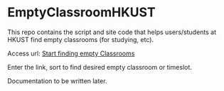 # EmptyClassroomHKUST

This repo contains the script and site code that helps users/students at HKUST find empty classrooms (for studying, etc).

Access url: [Start finding empty Classrooms](bit.ly/ustempty)

Enter the link, sort to find desired empty classroom or timeslot.

Documentation to be written later.
